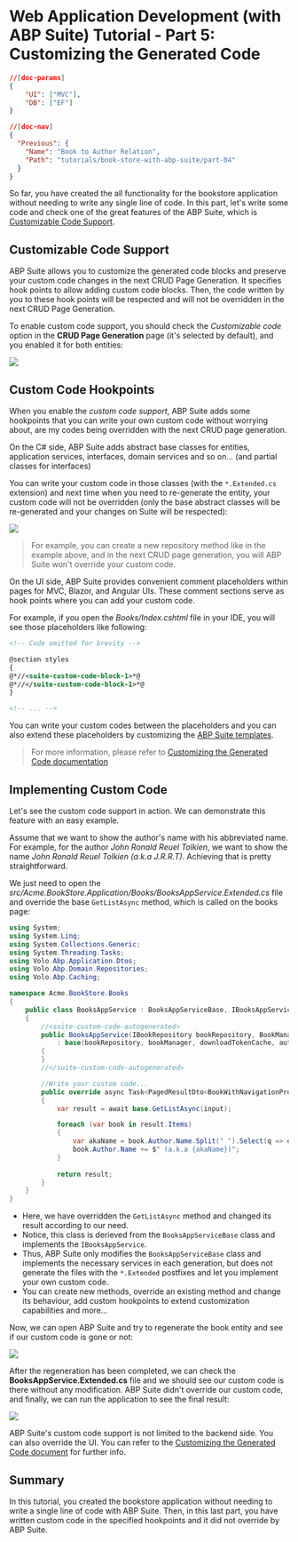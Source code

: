 # Web Application Development (with ABP Suite) Tutorial - Part 5: Customizing the Generated Code
````json
//[doc-params]
{
    "UI": ["MVC"],
    "DB": ["EF"]
}
````
````json
//[doc-nav]
{
  "Previous": {
    "Name": "Book to Author Relation",
    "Path": "tutorials/book-store-with-abp-suite/part-04"
  }
}
````

So far, you have created the all functionality for the bookstore application without needing to write any single line of code. In this part, let's write some code and check one of the great features of the ABP Suite, which is [Customizable Code Support](../../suite/customizing-the-generated-code.md).

## Customizable Code Support

ABP Suite allows you to customize the generated code blocks and preserve your custom code changes in the next CRUD Page Generation. It specifies hook points to allow adding custom code blocks. Then, the code written by you to these hook points will be respected and will not be overridden in the next CRUD Page Generation.

To enable custom code support, you should check the *Customizable code* option in the **CRUD Page Generation** page (it's selected by default), and you enabled it for both entities:

![](./images/suite-enabling-custom-code.png)

## Custom Code Hookpoints

When you enable the *custom code support*, ABP Suite adds some hookpoints that you can write your own custom code without worrying about, are my codes being overridden with the next CRUD page generation.

On the C# side, ABP Suite adds abstract base classes for entities, application services, interfaces, domain services and so on...  (and partial classes for interfaces) 

You can write your custom code in those classes (with the `*.Extended.cs` extension) and next time when you need to re-generate the entity, your custom code will not be overridden (only the base abstract classes will be re-generated and your changes on Suite will be respected):

![](./images/suite-repository-custom-code.png)

> For example, you can create a new repository method like in the example above, and in the next CRUD page generation, you will ABP Suite won't override your custom code.

On the UI side, ABP Suite provides convenient comment placeholders within pages for MVC, Blazor, and Angular UIs. These comment sections serve as hook points where you can add your custom code.

For example, if you open the *Books/Index.cshtml* file in your IDE, you will see those placeholders like following:

```xml
<!-- Code omitted for brevity -->

@section styles
{
@*//<suite-custom-code-block-1>*@
@*//</suite-custom-code-block-1>*@
}

<!-- ... -->
```

You can write your custom codes between the _**<suite-custom-code-block-n></suite-custom-code-block-n>**_ placeholders and you can also extend these placeholders by customizing the [ABP Suite templates](../../suite/editing-templates.md).

> For more information, please refer to [Customizing the Generated Code documentation](../../suite/customizing-the-generated-code.md)

## Implementing Custom Code

Let's see the custom code support in action. We can demonstrate this feature with an easy example.

Assume that we want to show the author's name with his abbreviated name. For example, for the author *John Ronald Reuel Tolkien*, we want to show the name *John Ronald Reuel Tolkien (a.k.a J.R.R.T)*. Achieving that is pretty straightforward.

We just need to open the *src/Acme.BookStore.Application/Books/BooksAppService.Extended.cs* file and override the base `GetListAsync` method, which is called on the books page:

```csharp
using System;
using System.Linq;
using System.Collections.Generic;
using System.Threading.Tasks;
using Volo.Abp.Application.Dtos;
using Volo.Abp.Domain.Repositories;
using Volo.Abp.Caching;

namespace Acme.BookStore.Books
{
    public class BooksAppService : BooksAppServiceBase, IBooksAppService
    {
        //<suite-custom-code-autogenerated>
        public BooksAppService(IBookRepository bookRepository, BookManager bookManager, IDistributedCache<BookDownloadTokenCacheItem, string> downloadTokenCache, IRepository<Acme.BookStore.Authors.Author, Guid> authorRepository)
            : base(bookRepository, bookManager, downloadTokenCache, authorRepository)
        {
        }
        //</suite-custom-code-autogenerated>

        //Write your custom code...
        public override async Task<PagedResultDto<BookWithNavigationPropertiesDto>> GetListAsync(GetBooksInput input)
        {
            var result = await base.GetListAsync(input);

            foreach (var book in result.Items)
            {
                var akaName = book.Author.Name.Split(" ").Select(q => q[0]).JoinAsString(".");
                book.Author.Name += $" (a.k.a {akaName})";
            }
            
            return result;
        }
    }
}
```

* Here, we have overridden the `GetListAsync` method and changed its result according to our need. 
* Notice, this class is derieved from the `BooksAppServiceBase` class and implements the `IBooksAppService`.
* Thus, ABP Suite only modifies the `BooksAppServiceBase` class and implements the necessary services in each generation, but does not generate the files with the `*.Extended` postfixes and let you implement your own custom code.
* You can create new methods, override an existing method and change its behaviour, add custom hookpoints to extend customization capabilities and more...

Now, we can open ABP Suite and try to regenerate the book entity and see if our custom code is gone or not:

![](./images/suite-end-of-generation-modal.png)

After the regeneration has been completed, we can check the **BooksAppService.Extended.cs** file and we should see our custom code is there without any modification. ABP Suite didn't override our custom code, and finally, we can run the application to see the final result:

![](./images/suite-custom-code-result.png)

ABP Suite's custom code support is not limited to the backend side. You can also override the UI. You can refer to the [Customizing the Generated Code document](../../suite/customizing-the-generated-code.md) for further info.

## Summary

In this tutorial, you created the bookstore application without needing to write a single line of code with ABP Suite. Then, in this last part, you have written custom code in the specified hookpoints and it did not override by ABP Suite.